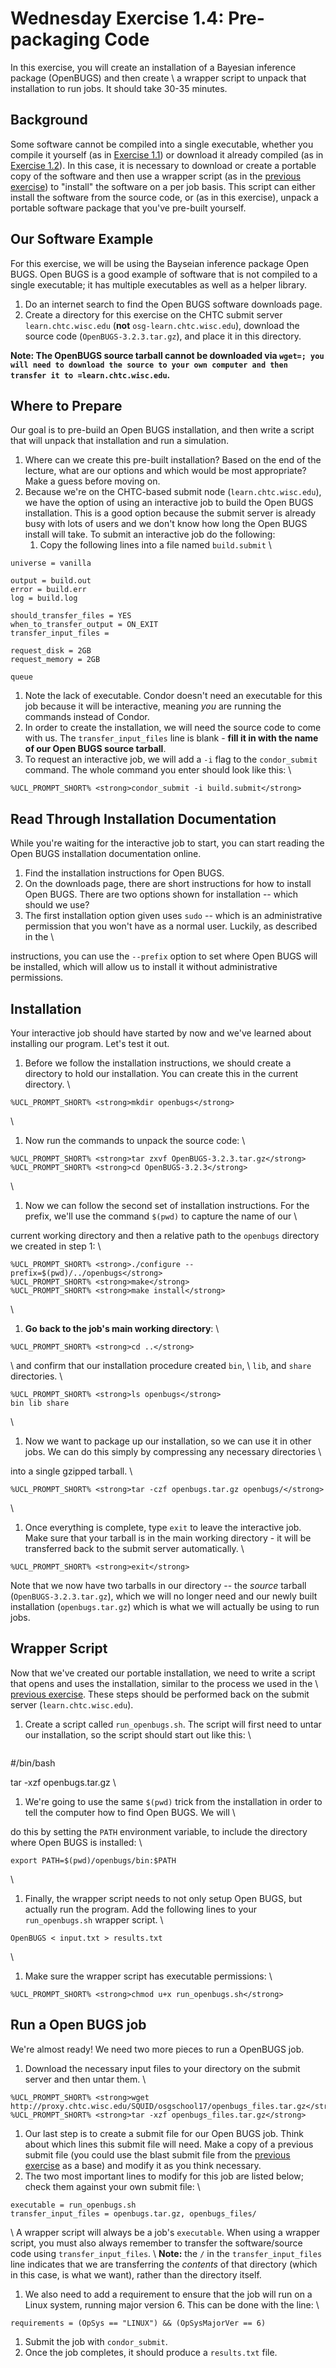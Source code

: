 <style type="text/css"> pre em { font-style: normal; background-color: yellow; } pre strong { font-style: normal; font-weight: bold; color: \#008; } </style>

Wednesday Exercise 1.4: Pre-packaging Code
==========================================

In this exercise, you will create an installation of a Bayesian inference package (OpenBUGS) and then create \\ a wrapper script to unpack that installation to run jobs. It should take 30-35 minutes.

Background
----------

Some software cannot be compiled into a single executable, whether you compile it yourself (as in [Exercise 1.1](/user-school/2017/materials/day3/part1-ex1-compiling.md)) or download it already compiled (as in [Exercise 1.2](/user-school/2017/materials/day3/part1-ex2-precompiled.md)). In this case, it is necessary to download or create a portable copy of the software and then use a wrapper script (as in the [previous exercise](/user-school/2017/materials/day3/part1-ex3-wrapper.md)) to "install" the software on a per job basis. This script can either install the software from the source code, or (as in this exercise), unpack a portable software package that you've pre-built yourself.

Our Software Example
--------------------

For this exercise, we will be using the Bayseian inference package Open BUGS. Open BUGS is a good example of software that is not compiled to a single executable; it has multiple executables as well as a helper library.

1.  Do an internet search to find the Open BUGS software downloads page.
2.  Create a directory for this exercise on the CHTC submit server `learn.chtc.wisc.edu` (**not** `osg-learn.chtc.wisc.edu`), download the source code (`OpenBUGS-3.2.3.tar.gz`), and place it in this directory.

**Note: The OpenBUGS source tarball cannot be downloaded via `wget=; you will need to download the source to your own computer and then transfer it to =learn.chtc.wisc.edu`.**

Where to Prepare
----------------

Our goal is to pre-build an Open BUGS installation, and then write a script that will unpack that installation and run a simulation.

1.  Where can we create this pre-built installation? Based on the end of the lecture, what are our options and which would be most appropriate? Make a guess before moving on.
2.  Because we're on the CHTC-based submit node (`learn.chtc.wisc.edu`), we have the option of using an interactive job to build the Open BUGS installation. This is a good option because the submit server is already busy with lots of users and we don't know how long the Open BUGS install will take. To submit an interactive job do the following:
    1.  Copy the following lines into a file named `build.submit` \\

``` file
universe = vanilla

output = build.out
error = build.err
log = build.log

should_transfer_files = YES
when_to_transfer_output = ON_EXIT
transfer_input_files = 

request_disk = 2GB
request_memory = 2GB

queue
```

1.  Note the lack of executable. Condor doesn't need an executable for this job because it will be interactive, meaning *you* are running the commands instead of Condor.
2.  In order to create the installation, we will need the source code to come with us. The `transfer_input_files` line is blank - **fill it in with the name of our Open BUGS source tarball**.
3.  To request an interactive job, we will add a `-i` flag to the `condor_submit` command. The whole command you enter should look like this: \\

``` console
%UCL_PROMPT_SHORT% <strong>condor_submit -i build.submit</strong> 
```

Read Through Installation Documentation
---------------------------------------

While you're waiting for the interactive job to start, you can start reading the Open BUGS installation documentation online.

1.  Find the installation instructions for Open BUGS.
2.  On the downloads page, there are short instructions for how to install Open BUGS. There are two options shown for installation -- which should we use?
3.  The first installation option given uses `sudo` -- which is an administrative permission that you won't have as a normal user. Luckily, as described in the \\

instructions, you can use the `--prefix` option to set where Open BUGS will be installed, which will allow us to install it without administrative permissions.

Installation
------------

Your interactive job should have started by now and we've learned about installing our program. Let's test it out.

1.  Before we follow the installation instructions, we should create a directory to hold our installation. You can create this in the current directory. \\

``` console
%UCL_PROMPT_SHORT% <strong>mkdir openbugs</strong>
```

\\

1.  Now run the commands to unpack the source code: \\

``` console
%UCL_PROMPT_SHORT% <strong>tar zxvf OpenBUGS-3.2.3.tar.gz</strong>
%UCL_PROMPT_SHORT% <strong>cd OpenBUGS-3.2.3</strong>
```

\\

1.  Now we can follow the second set of installation instructions. For the prefix, we'll use the command `$(pwd)` to capture the name of our \\

current working directory and then a relative path to the `openbugs` directory we created in step 1: \\

``` console
%UCL_PROMPT_SHORT% <strong>./configure --prefix=$(pwd)/../openbugs</strong>
%UCL_PROMPT_SHORT% <strong>make</strong>
%UCL_PROMPT_SHORT% <strong>make install</strong>
```

\\

1.  **Go back to the job's main working directory**: \\

``` console
%UCL_PROMPT_SHORT% <strong>cd ..</strong>
```

\\ and confirm that our installation procedure created `bin`, \\ `lib`, and `share` directories. \\

``` console
%UCL_PROMPT_SHORT% <strong>ls openbugs</strong>
bin lib share
```

\\

1.  Now we want to package up our installation, so we can use it in other jobs. We can do this simply by compressing any necessary directories \\

into a single gzipped tarball. \\

``` console
%UCL_PROMPT_SHORT% <strong>tar -czf openbugs.tar.gz openbugs/</strong>
```

\\

1.  Once everything is complete, type `exit` to leave the interactive job. Make sure that your tarball is in the main working directory - it will be transferred back to the submit server automatically. \\

``` console
%UCL_PROMPT_SHORT% <strong>exit</strong>
```

Note that we now have two tarballs in our directory -- the *source* tarball (`OpenBUGS-3.2.3.tar.gz`), which we will no longer need and our newly built installation (`openbugs.tar.gz`) which is what we will actually be using to run jobs.

Wrapper Script
--------------

Now that we've created our portable installation, we need to write a script that opens and uses the installation, similar to the process we used in the \\ [previous exercise](/user-school/2017/materials/day3/part1-ex3-wrapper.md). These steps should be performed back on the submit server (`learn.chtc.wisc.edu`).

1.  Create a script called `run_openbugs.sh`. The script will first need to untar our installation, so the script should start out like this: \\ <pre class="file">

\#/bin/bash

tar -xzf openbugs.tar.gz </pre>\\

1.  We're going to use the same `$(pwd)` trick from the installation in order to tell the computer how to find Open BUGS. We will \\

do this by setting the `PATH` environment variable, to include the directory where Open BUGS is installed: \\

``` file
export PATH=$(pwd)/openbugs/bin:$PATH
```

\\

1.  Finally, the wrapper script needs to not only setup Open BUGS, but actually run the program. Add the following lines to your `run_openbugs.sh` wrapper script. \\

``` file
OpenBUGS < input.txt > results.txt
```

\\

1.  Make sure the wrapper script has executable permissions: \\

``` console
%UCL_PROMPT_SHORT% <strong>chmod u+x run_openbugs.sh</strong>
```

Run a Open BUGS job
-------------------

We're almost ready! We need two more pieces to run a OpenBUGS job.

1.  Download the necessary input files to your directory on the submit server and then untar them. \\

``` console
%UCL_PROMPT_SHORT% <strong>wget http://proxy.chtc.wisc.edu/SQUID/osgschool17/openbugs_files.tar.gz</strong>
%UCL_PROMPT_SHORT% <strong>tar -xzf openbugs_files.tar.gz</strong>
```

1.  Our last step is to create a submit file for our Open BUGS job. Think about which lines this submit file will need. Make a copy of a previous submit file (you could use the blast submit file from the [previous exercise](/user-school/2017/materials/day3/part1-ex3-wrapper.md) as a base) and modify it as you think necessary.
2.  The two most important lines to modify for this job are listed below; check them against your own submit file: \\

``` file
executable = run_openbugs.sh
transfer_input_files = openbugs.tar.gz, openbugs_files/
```

\\ A wrapper script will always be a job's `executable`. When using a wrapper script, you must also always remember to transfer the software/source code using `transfer_input_files`. \\ **Note:** the `/` in the `transfer_input_files` line indicates that we are transferring the *contents* of that directory (which in this case, is what we want), rather than the directory itself.

1.  We also need to add a requirement to ensure that the job will run on a Linux system, running major version 6. This can be done with the line: \\

``` file
requirements = (OpSys == "LINUX") && (OpSysMajorVer == 6)
```

1.  Submit the job with `condor_submit`.
2.  Once the job completes, it should produce a `results.txt` file.


